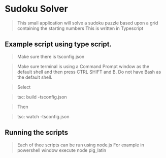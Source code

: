 # Sudoku Solver

> This small application will solve a sudoku puzzle based upon a grid containing the starting numbers
> This is written in Typescript

## Example script using type script.

> Make sure there is tsconfig.json

> Make sure terminal is using a Command Prompt window as the default shell and then press CTRL SHIFT and B. Do not have Bash as the default shell.

> Select

> tsc: build -tsconfig.json

> Then

> tsc: watch -tsconfig.json

## Running the scripts

> Each of thee scripts can be run using node.js
> For example in powershell window execute
> node pig_latin
